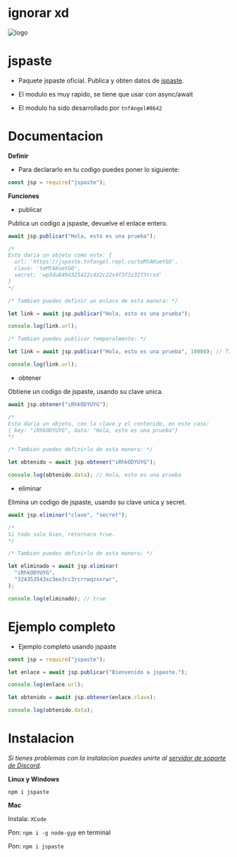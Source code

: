 # ignorar xd 

![logo](https://cdn.discordapp.com/attachments/700345457343201314/804447945814441994/japastelogo.png)

# jspaste

- Paquete jspaste oficial. Publica y obten datos de
  [jspaste](https://jspaste.tnfangel.repl.co/).

- El modulo es muy rapido, se tiene que usar con async/await

- El modulo ha sido desarrollado por `tnfAngel#8642`

# Documentacion

**Definir**

- Para declararlo en tu codigo puedes poner lo siguiente:

```js
const jsp = require("jspaste");
```

**Funciones**

- publicar

Publica un codigo a jspaste, devuelve el enlace entero.

```js
await jsp.publicar("Hola, esto es una prueba");

/* 
Esto daria un objeto como este: {
  url: 'https://jspaste.tnfangel.repl.co/teMtAKuetGO',
  clave: 'teMtAKuetGO',
  secret: 'wp3du8494325422c4z2c22x4f3f3z32f3trxd'
} 
*/

/* Tambien puedes definir un enlace de esta manera: */

let link = await jsp.publicar("Hola, esto es una prueba");

console.log(link.url);

/* Tambien puedes publicar temporalmente: */

let link = await jsp.publicar("Hola, esto es una prueba", 10000); // Tiempo en milisegundos

console.log(link.url);
```

- obtener

Obtiene un codigo de jspaste, usando su clave unica.

```js
await jsp.obtener("iRhkODYUYG");

/*
Esto daria un objeto, con la clave y el contenido, en este caso:
{ key: "iRhkODYUYG", data: "Hola, esto es una prueba"}
*/

/* Tambien puedes definirlo de esta manera: */

let obtenido = await jsp.obtener("iRhkODYUYG");

console.log(obtenido.data); // Hola, esto es una prueba
```

- eliminar

Elimina un codigo de jspaste, usando su clave unica y secret.

```js
await jsp.eliminar("clave", "secret");

/*
Si todo sale bien, retornara true.
*/

/* Tambien puedes definirlo de esta manera: */

let eliminado = await jsp.eliminar(
  "iRhkODYUYG",
  "324353543xc3ex3rc3rcrrwqzxxrwr",
);

console.log(eliminado); // true
```

# Ejemplo completo

- Ejemplo completo usando jspaste

```js
const jsp = require("jspaste");

let enlace = await jsp.publicar("Bienvenido a jspaste.");

console.log(enlace.url);

let obtenido = await jsp.obtener(enlace.clave);

console.log(obtenido.data);
```

# Instalacion

_Si tienes problemas con la instalacion puedes unirte al
[servidor de soporte de Discord](https://discord.gg/8RNAdpK)._

**Linux y Windows**

`npm i jspaste`

**Mac**

Instala: `XCode`

Pon: `npm i -g node-gyp` en terminal

Pon: `npm i jspaste`
